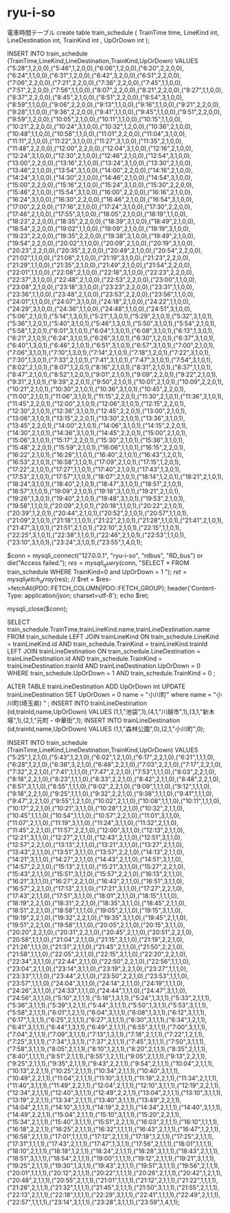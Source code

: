 # ryu-i-so

電車時間テーブル
create table train_schedule ( TrainTime time, LineKind int, LineDestination int, TrainKind int , UpOrDown int );

INSERT INTO train_schedule (TrainTime,LineKind,LineDestination,TrainKind,UpOrDown) VALUES ("5:28",1,2,0,0),("5:46",1,2,0,0),("6:06",1,2,0,0),("6:20",2,2,0,0),("6:24",1,1,0,0),("6:31",1,2,0,0),("6:42",3,2,0,0),("6:51",2,2,0,0),("7:06",2,2,0,0),("7:21",2,2,0,0),("7:36",2,2,0,0),("7:45",1,1,0,0),("7:51",2,2,0,0),("7:56",1,1,0,0),("8:07",2,2,0,0),("8:21",2,2,0,0),("8:27",1,1,0,0),("8:37",2,2,0,0),("8:45",2,1,0,0),("8:51",2,2,0,0),("8:54",3,1,0,0),("8:59",1,1,0,0),("9:06",2,2,0,0),("9:13",1,1,0,0),("9:16",1,1,0,0),("9:21",2,2,0,0),("9:28",1,1,0,0),("9:36",2,2,0,0),("9:41",1,1,0,0),("9:45",1,1,0,0),("9:51",2,2,0,0),("9:59",1,2,0,0),("10:05",2,1,0,0),("10:11",1,1,0,0),("10:15",1,1,0,0),("10:21",2,2,0,0),("10:24",3,1,0,0),("10:32",1,2,0,0),("10:36",2,1,0,0),("10:48",1,1,0,0),("10:58",1,1,0,0),("11:01",2,2,0,0),("11:04",3,1,0,0),("11:11",2,1,0,0),("11:22",3,1,0,0),("11:27",3,1,0,0),("11:35",2,1,0,0),("11:48",2,2,0,0),("12:00",2,2,0,0),("12:04",3,1,0,0),("12:16",2,1,0,0),("12:24",3,1,0,0),("12:30",2,1,0,0),("12:46",2,1,0,0),("12:54",3,1,0,0),("13:00",2,2,0,0),("13:16",2,1,0,0),("13:24",3,1,0,0),("13:30",2,1,0,0),("13:46",2,1,0,0),("13:54",3,1,0,0),("14:00",2,2,0,0),("14:16",2,1,0,0),("14:24",3,1,0,0),("14:30",2,1,0,0),("14:46",2,1,0,0),("14:54",3,1,0,0),("15:00",2,2,0,0),("15:16",2,1,0,0),("15:24",3,1,0,0),("15:30",2,2,0,0),("15:46",2,1,0,0),("15:54",3,1,0,0),("16:00",2,2,0,0),("16:16",2,1,0,0),("16:24",3,1,0,0),("16:30",2,2,0,0),("16:46",2,1,0,0),("16:54",3,1,0,0),("17:00",2,2,0,0),("17:16",2,1,0,0),("17:24",3,1,0,0),("17:30",2,2,0,0),("17:46",2,1,0,0),("17:55",3,1,0,0),("18:05",2,1,0,0),("18:19",1,1,0,0),("18:23",2,2,0,0),("18:35",2,2,0,0),("18:39",3,1,0,0),("18:49",2,1,0,0),("18:54",2,2,0,0),("19:02",1,1,0,0),("19:09",2,1,0,0),("19:19",3,1,0,0),("19:23",2,2,0,0),("19:35",2,2,0,0),("19:38",3,1,0,0),("19:49",2,1,0,0),("19:54",2,2,0,0),("20:02",1,1,0,0),("20:09",2,1,0,0),("20:19",3,1,0,0),("20:23",2,2,0,0),("20:35",2,2,0,0),("20:49",2,1,0,0),("20:54",2,2,0,0),("21:02",1,1,0,0),("21:08",2,1,0,0),("21:19",3,1,0,0),("21:23",2,2,0,0),("21:29",1,1,0,0),("21:35",2,1,0,0),("21:49",2,1,0,0),("21:54",2,2,0,0),("22:01",1,1,0,0),("22:08",2,1,0,0),("22:18",3,1,0,0),("22:23",2,2,0,0),("22:37",3,1,0,0),("22:48",2,1,0,0),("22:53",2,2,0,0),("23:00",1,1,0,0),("23:08",2,1,0,0),("23:18",3,1,0,0),("23:23",2,2,0,0),("23:31",1,1,0,0),("23:36",1,1,0,0),("23:48",2,1,0,0),("23:53",2,2,0,0),("23:56",1,1,0,0),("24:01",1,1,0,0),("24:07",3,1,0,0),("24:18",2,1,0,0),("24:22",1,1,0,0),("24:29",3,1,0,0),("24:36",1,1,0,0),("24:48",1,1,0,0),("24:51",3,1,0,0),("5:06",2,1,0,1),("5:14",1,3,0,1),("5:21",1,3,0,1),("5:29",2,1,0,1),("5:32",3,1,0,1),("5:36",1,2,0,1),("5:40",3,1,0,1),("5:46",1,3,0,1),("5:50",3,1,0,1),("5:54",2,1,0,1),("5:58",1,2,0,1),("6:01",3,1,0,1),("6:04",1,3,0,1),("6:08",3,1,0,1),("6:13",1,3,0,1),("6:21",2,1,0,1),("6:24",3,1,0,1),("6:26",3,1,0,1),("6:30",1,2,0,1),("6:37",3,1,0,1),("6:40",1,3,0,1),("6:46",2,1,0,1),("6:51",3,1,0,1),("6:57",3,1,0,1),("7:00",2,1,0,1),("7:06",3,1,0,1),("7:10",1,3,0,1),("7:14",2,1,0,1),("7:18",1,2,0,1),("7:22",3,1,0,1),("7:30",1,3,0,1),("7:33",2,1,0,1),("7:41",3,1,0,1),("7:47",3,1,0,1),("7:54",3,1,0,1),("8:02",2,1,0,1),("8:07",1,2,0,1),("8:16",2,1,0,1),("8:31",2,1,0,1),("8:37",1,1,0,1),("8:47",2,1,0,1),("8:52",1,2,0,1),("9:01",2,1,0,1),("9:09",2,2,0,1),("9:22",2,1,0,1),("9:31",2,1,0,1),("9:39",2,2,0,1),("9:50",2,1,0,1),("10:01",2,1,0,1),("10:09",2,2,0,1),("10:21",2,1,0,1),("10:30",2,1,0,1),("10:36",3,1,0,1),("10:45",2,2,0,1),("11:00",2,1,0,1),("11:06",3,1,0,1),("11:15",2,2,0,1),("11:30",2,1,0,1),("11:36",3,1,0,1),("11:45",2,2,0,1),("12:00",2,1,0,1),("12:06",3,1,0,1),("12:15",2,2,0,1),("12:30",2,1,0,1),("12:36",3,1,0,1),("12:45",2,2,0,1),("13:00",2,1,0,1),("13:06",3,1,0,1),("13:15",2,2,0,1),("13:30",2,1,0,1),("13:36",3,1,0,1),("13:45",2,2,0,1),("14:00",2,1,0,1),("14:06",3,1,0,1),("14:15",2,2,0,1),("14:30",2,1,0,1),("14:36",3,1,0,1),("14:45",2,2,0,1),("15:00",2,1,0,1),("15:06",3,1,0,1),("15:17",2,2,0,1),("15:30",2,1,0,1),("15:36",3,1,0,1),("15:48",2,2,0,1),("15:59",2,1,0,1),("16:06",1,1,0,1),("16:15",2,2,0,1),("16:22",2,1,0,1),("16:28",1,1,0,1),("16:40",2,1,0,1),("16:43",1,2,0,1),("16:53",2,1,0,1),("16:58",1,1,0,1),("17:09",2,1,0,1),("17:15",1,2,0,1),("17:22",2,1,0,1),("17:27",1,1,0,1),("17:40",2,1,0,1),("17:43",1,3,0,1),("17:53",2,1,0,1),("17:57",1,1,0,1),("18:07",2,1,0,1),("18:14",1,2,0,1),("18:21",2,1,0,1),("18:24",3,1,0,1),("18:40",2,1,0,1),("18:47",3,1,0,1),("18:51",2,1,0,1),("18:57",1,1,0,1),("19:09",2,1,0,1),("19:18",3,1,0,1),("19:21",2,1,0,1),("19:26",1,3,0,1),("19:40",2,1,0,1),("19:48",3,1,0,1),("19:53",2,1,0,1),("19:58",1,1,0,1),("20:09",2,1,0,1),("20:18",1,1,0,1),("20:22",2,1,0,1),("20:39",1,2,0,1),("20:44",2,1,0,1),("20:52",2,1,0,1),("20:57",1,1,0,1),("21:09",2,1,0,1),("21:18",1,1,0,1),("21:22",2,1,0,1),("21:28",1,1,0,1),("21:41",2,1,0,1),("21:47",3,1,0,1),("21:51",2,1,0,1),("22:10",2,1,0,1),("22:15",1,1,0,1),("22:25",3,1,0,1),("22:38",1,1,0,1),("22:46",2,1,0,1),("22:53",1,1,0,1),("23:10",3,1,0,1),("23:24",3,1,0,1),("23:55",1,4,0,1);

<!-- 使えそう -->
$conn = mysqli_connect("127.0.0.1", "ryu-i-so", "rdbus", "RD_bus") or die("Access failed.");
$res = mysqli_query($conn, "SELECT * FROM train_schedule WHERE TrainKind=0 and UpOrDown = 1 ");
$ret=mysqli_fetch_array($res);
// $ret = $res->fetchAll(PDO::FETCH_COLUMN|PDO::FETCH_GROUP);
header('Content-Type: application/json; charset=utf-8');
echo $ret;

mysqli_close($conn);


SELECT train_schedule.TrainTime,trainLineKind.name,trainLineDestination.name FROM train_schedule 
LEFT JOIN trainLineKind ON train_schedule.LineKind = trainLineKind.id AND train_schedule.TrainKind = trainLineKind.trainId 
LEFT JOIN trainLineDestination ON train_schedule.LineDestination  = trainLineDestination.id AND train_schedule.TrainKind = trainLineDestination.trainId AND trainLineDestination.UpOrDown = 0
WHERE train_schedule.UpOrDown = 1 AND train_schedule.TrainKind = 0 ;

ALTER TABLE trainLineDestination ADD UpOrDown int
UPDATE trainLineDestination SET UpOrDown = 0 name = "小川町" where name = "小川町(埼玉県) " ;
INSERT INTO trainLineDestination (id,trainId,name,UpOrDown) VALUES (1,1,"池袋",1),(4,1,"川越市",1),(3,1,"新木場",1),(2,1,"元町・中華街",1);
INSERT INTO trainLineDestination (id,trainId,name,UpOrDown) VALUES (1,1,"森林公園",0),(2,1,"小川町",0);

INSERT INTO train_schedule (TrainTime,LineKind,LineDestination,TrainKind,UpOrDown) VALUES ("5:25",1,2,1,0),("5:43",1,2,1,0),("6:02",1,2,1,0),("6:17",2,2,1,0),("6:21",1,1,1,0),("6:28",1,2,1,0),("6:38",3,2,1,0),("6:48",2,2,1,0),("7:03",2,2,1,0),("7:17",2,2,1,0),("7:32",2,2,1,0),("7:41",1,1,1,0),("7:47",2,2,1,0),("7:53",1,1,1,0),("8:03",2,2,1,0),("8:18",2,2,1,0),("8:23",1,1,1,0),("8:33",2,2,1,0),("8:42",2,1,1,0),("8:48",2,2,1,0),("8:51",3,1,1,0),("8:55",1,1,1,0),("9:02",2,2,1,0),("9:09",1,1,1,0),("9:12",1,1,1,0),("9:18",2,2,1,0),("9:25",1,1,1,0),("9:32",2,2,1,0),("9:38",1,1,1,0),("9:41",1,1,1,0),("9:47",2,2,1,0),("9:55",1,2,1,0),("10:02",2,1,1,0),("10:08",1,1,1,0),("10:11",1,1,1,0),("10:17",2,2,1,0),("10:21",3,1,1,0),("10:28",1,2,1,0),("10:32",2,1,1,0),("10:45",1,1,1,0),("10:54",1,1,1,0),("10:57",2,2,1,0),("11:01",3,1,1,0),("11:07",2,1,1,0),("11:19",3,1,1,0),("11:24",3,1,1,0),("11:32",2,1,1,0),("11:45",2,2,1,0),("11:57",2,2,1,0),("12:00",3,1,1,0),("12:13",2,1,1,0),("12:21",3,1,1,0),("12:27",2,1,1,0),("12:43",2,1,1,0),("12:51",3,1,1,0),("12:57",2,2,1,0),("13:13",2,1,1,0),("13:21",3,1,1,0),("13:27",2,1,1,0),("13:43",2,1,1,0),("13:51",3,1,1,0),("13:57",2,2,1,0),("14:13",2,1,1,0),("14:21",3,1,1,0),("14:27",2,1,1,0),("14:43",2,1,1,0),("14:51",3,1,1,0),("14:57",2,2,1,0),("15:13",2,1,1,0),("15:21",3,1,1,0),("15:27",2,2,1,0),("15:43",2,1,1,0),("15:51",3,1,1,0),("15:57",2,2,1,0),("16:13",2,1,1,0),("16:21",3,1,1,0),("16:27",2,2,1,0),("16:43",2,1,1,0),("16:51",3,1,1,0),("16:57",2,2,1,0),("17:13",2,1,1,0),("17:21",3,1,1,0),("17:27",2,2,1,0),("17:43",2,1,1,0),("17:51",3,1,1,0),("18:01",2,1,1,0),("18:15",1,1,1,0),("18:19",2,2,1,0),("18:31",2,2,1,0),("18:35",3,1,1,0),("18:45",2,1,1,0),("18:51",2,2,1,0),("18:58",1,1,1,0),("19:05",2,1,1,0),("19:15",3,1,1,0),("19:19",2,2,1,0),("19:32",2,2,1,0),("19:35",3,1,1,0),("19:45",2,1,1,0),("19:51",2,2,1,0),("19:58",1,1,1,0),("20:05",2,1,1,0),("20:15",3,1,1,0),("20:20",2,2,1,0),("20:31",2,2,1,0),("20:45",2,1,1,0),("20:51",2,2,1,0),("20:58",1,1,1,0),("21:04",2,1,1,0),("21:15",3,1,1,0),("21:19",2,2,1,0),("21:26",1,1,1,0),("21:31",2,1,1,0),("21:45",2,1,1,0),("21:50",2,2,1,0),("21:58",1,1,1,0),("22:05",2,1,1,0),("22:15",3,1,1,0),("22:20",2,2,1,0),("22:34",3,1,1,0),("22:44",2,1,1,0),("22:50",2,2,1,0),("22:56",1,1,1,0),("23:04",2,1,1,0),("23:14",3,1,1,0),("23:19",2,2,1,0),("23:27",1,1,1,0),("23:33",1,1,1,0),("23:44",2,1,1,0),("23:50",2,2,1,0),("23:53",1,1,1,0),("23:57",1,1,1,0),("24:04",3,1,1,0),("24:14",2,1,1,0),("24:19",1,1,1,0),("24:26",3,1,1,0),("24:33",1,1,1,0),("24:44",1,1,1,0),("24:47",3,1,1,0),("24:56",3,1,1,0),("5:10",2,1,1,1),("5:18",1,3,1,1),("5:24",1,3,1,1),("5:33",2,1,1,1),("5:36",3,1,1,1),("5:39",1,2,1,1),("5:44",3,1,1,1),("5:50",1,3,1,1),("5:53",3,1,1,1),("5:58",2,1,1,1),("6:01",1,2,1,1),("6:04",3,1,1,1),("6:08",1,3,1,1),("6:12",3,1,1,1),("6:17",1,3,1,1),("6:25",2,1,1,1),("6:27",3,1,1,1),("6:30",3,1,1,1),("6:34",1,2,1,1),("6:41",3,1,1,1),("6:44",1,3,1,1),("6:49",2,1,1,1),("6:55",3,1,1,1),("7:00",3,1,1,1),("7:04",2,1,1,1),("7:09",3,1,1,1),("7:13",1,3,1,1),("7:18",2,1,1,1),("7:22",1,2,1,1),("7:25",3,1,1,1),("7:34",1,3,1,1),("7:37",2,1,1,1),("7:45",3,1,1,1),("7:50",3,1,1,1),("7:58",3,1,1,1),("8:05",2,1,1,1),("8:10",1,2,1,1),("8:20",2,1,1,1),("8:35",2,1,1,1),("8:40",1,1,1,1),("8:51",2,1,1,1),("8:55",1,2,1,1),("9:05",2,1,1,1),("9:13",2,2,1,1),("9:25",2,1,1,1),("9:35",2,1,1,1),("9:43",2,2,1,1),("9:54",2,1,1,1),("10:04",2,1,1,1),("10:13",2,2,1,1),("10:25",2,1,1,1),("10:34",2,1,1,1),("10:40",3,1,1,1),("10:49",2,2,1,1),("11:04",2,1,1,1),("11:10",3,1,1,1),("11:19",2,2,1,1),("11:34",2,1,1,1),("11:40",3,1,1,1),("11:49",2,2,1,1),("12:04",2,1,1,1),("12:10",3,1,1,1),("12:19",2,2,1,1),("12:34",2,1,1,1),("12:40",3,1,1,1),("12:49",2,2,1,1),("13:04",2,1,1,1),("13:10",3,1,1,1),("13:19",2,2,1,1),("13:34",2,1,1,1),("13:40",3,1,1,1),("13:49",2,2,1,1),("14:04",2,1,1,1),("14:10",3,1,1,1),("14:19",2,2,1,1),("14:34",2,1,1,1),("14:40",3,1,1,1),("14:49",2,2,1,1),("15:04",2,1,1,1),("15:10",3,1,1,1),("15:20",2,2,1,1),("15:34",2,1,1,1),("15:40",3,1,1,1),("15:51",2,2,1,1),("16:03",2,1,1,1),("16:10",1,1,1,1),("16:18",2,2,1,1),("16:25",2,1,1,1),("16:32",1,1,1,1),("16:43",2,1,1,1),("16:47",1,2,1,1),("16:56",2,1,1,1),("17:01",1,1,1,1),("17:12",2,1,1,1),("17:18",1,2,1,1),("17:25",2,1,1,1),("17:31",1,1,1,1),("17:43",2,1,1,1),("17:47",1,3,1,1),("17:56",2,1,1,1),("18:01",1,1,1,1),("18:10",2,1,1,1),("18:18",1,2,1,1),("18:24",2,1,1,1),("18:28",3,1,1,1),("18:43",2,1,1,1),("18:51",3,1,1,1),("18:54",2,1,1,1),("19:00",1,1,1,1),("19:12",2,1,1,1),("19:21",3,1,1,1),("19:25",2,1,1,1),("19:30",1,3,1,1),("19:43",2,1,1,1),("19:51",3,1,1,1),("19:56",2,1,1,1),("20:01",1,1,1,1),("20:12",2,1,1,1),("20:22",1,1,1,1),("20:26",2,1,1,1),("20:42",1,2,1,1),("20:48",2,1,1,1),("20:55",2,1,1,1),("21:01",1,1,1,1),("21:12",2,1,1,1),("21:22",1,1,1,1),("21:26",2,1,1,1),("21:32",1,1,1,1),("21:45",2,1,1,1),("21:50",3,1,1,1),("21:55",2,1,1,1),("22:13",2,1,1,1),("22:18",1,1,1,1),("22:29",3,1,1,1),("22:41",1,1,1,1),("22:49",2,1,1,1),("22:57",1,1,1,1),("23:14",3,1,1,1),("23:28",3,1,1,1),("23:59",1,4,1,1);